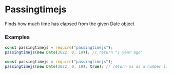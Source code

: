 # Passingtimejs

Finds how much time has elapsed from the given Date object

### Examples

```javascript
const passingtimejs = require("passingtimejs");
passingtimejs(new Date(2022, 0, 19)); // return "1 year ago"
```

````javascript
const passingtimejs = require("passingtimejs");
passingtimejs(new Date(2022, 0, 19), true); // return ms as a number like 56640384000000```
````
